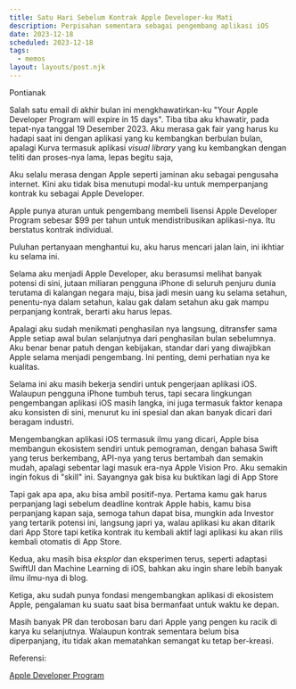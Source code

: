 ```yaml
---
title: Satu Hari Sebelum Kontrak Apple Developer-ku Mati
description: Perpisahan sementara sebagai pengembang aplikasi iOS
date: 2023-12-18
scheduled: 2023-12-18
tags:
  - memos
layout: layouts/post.njk
---
```


Pontianak

Salah satu email di akhir bulan ini mengkhawatirkan-ku "Your Apple Developer Program will expire in 15 days". Tiba tiba aku khawatir, pada tepat-nya tanggal 19 Desember 2023. Aku merasa gak fair yang harus ku hadapi saat ini dengan aplikasi yang ku kembangkan berbulan bulan, apalagi Kurva termasuk aplikasi *visual library* yang ku kembangkan dengan teliti dan proses-nya lama, lepas begitu saja,

Aku selalu merasa dengan Apple seperti jaminan aku sebagai pengusaha internet. Kini aku tidak bisa menutupi modal-ku untuk memperpanjang kontrak ku sebagai Apple Developer.

Apple punya aturan untuk pengembang membeli lisensi Apple Developer Program sebesar $99 per tahun untuk mendistribusikan aplikasi-nya. Itu berstatus kontrak individual.

Puluhan pertanyaan menghantui ku, aku harus mencari jalan lain, ini ikhtiar ku selama ini.

Selama aku menjadi Apple Developer, aku berasumsi melihat banyak potensi di sini, jutaan miliaran pengguna iPhone di seluruh penjuru dunia terutama di kalangan negara maju, bisa jadi mesin uang ku selama setahun, penentu-nya dalam setahun, kalau gak dalam setahun aku gak mampu perpanjang kontrak, berarti aku harus lepas.

Apalagi aku sudah menikmati penghasilan nya langsung, ditransfer sama Apple setiap awal bulan selanjutnya dari penghasilan bulan sebelumnya. Aku benar benar patuh dengan kebijakan, standar dari yang diwajibkan Apple selama menjadi pengembang. Ini penting, demi perhatian nya ke kualitas.

Selama ini aku masih bekerja sendiri untuk pengerjaan aplikasi iOS. Walaupun pengguna iPhone tumbuh terus, tapi secara lingkungan pengembangan aplikasi iOS masih langka, ini juga termasuk faktor kenapa aku konsisten di sini, menurut ku ini spesial dan akan banyak dicari dari beragam industri.

Mengembangkan aplikasi iOS termasuk ilmu yang dicari, Apple bisa membangun ekosistem sendiri untuk pemograman, dengan bahasa Swift yang terus berkembang, API-nya yang terus bertambah dan semakin mudah, apalagi sebentar lagi masuk era-nya Apple Vision Pro. Aku semakin ingin fokus di "skill" ini. Sayangnya gak bisa ku buktikan lagi di App Store

Tapi gak apa apa, aku bisa ambil positif-nya. Pertama kamu gak harus perpanjang lagi sebelum deadline kontrak Apple habis, kamu bisa perpanjang kapan saja, semoga tahun dapat bisa, mungkin ada Investor yang tertarik potensi ini, langsung japri ya, walau aplikasi ku akan ditarik dari App Store tapi ketika kontrak itu kembali aktif lagi aplikasi ku akan rilis kembali otomatis di App Store.

Kedua, aku masih bisa *eksplor* dan eksperimen terus, seperti adaptasi SwiftUI dan Machine Learning di iOS, bahkan aku ingin share lebih banyak ilmu ilmu-nya di blog.

Ketiga, aku sudah punya fondasi mengembangkan aplikasi di ekosistem Apple, pengalaman ku suatu saat bisa bermanfaat untuk waktu ke depan.

Masih banyak PR dan terobosan baru dari Apple yang pengen ku racik di karya ku selanjutnya. Walaupun kontrak sementara belum bisa diperpanjang, itu tidak akan mematahkan semangat ku tetap ber-kreasi.

Referensi:

[Apple Developer Program](https://developer.apple.com/programs/)

